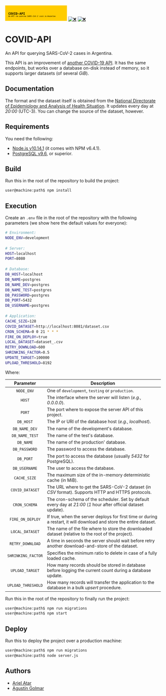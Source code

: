 [![❌](.resource/image/readme/header.svg)](https://github.com/aatar/covid-api)
[![❌](https://img.shields.io/badge/Node.js-v10.14.1-31a100.svg?logo=Node&logoColor=white&style=for-the-badge)](https://nodejs.org/)
[![❌](https://img.shields.io/badge/Release-v0.1.0-e91e62.svg?style=for-the-badge)](https://github.com/aatar/covid-api/releases)

# COVID-API

An API for querying SARS-CoV-2 cases in Argentina.

This API is an improvement of [another COVID-19 API](https://www.it.itba.edu.ar/api/v1/swagger/). It has the same endpoints, but works over a database on-disk instead of memory, so it supports larger datasets (of several _GiB_).

## Documentation

The format and the dataset itself is obtained from the [National Directorate of Epidemiology and Analysis of Health Situation](http://datos.salud.gob.ar/dataset/covid-19-casos-registrados-en-la-republica-argentina). It updates every day at _20:00_ (UTC-3). You can change the source of the dataset, however.

## Requirements

You need the following:

* [Node.js v10.14.1](https://nodejs.org/) (it comes with NPM v6.4.1).
* [PostgreSQL v9.6](https://www.postgresql.org/), or superior.

## Build

Run this in the root of the repository to build the project:

```bash
user@machine:path$ npm install
```

## Execution

Create an `.env` file in the root of the repository with the following parameters (we show here the default values for everyone):

```bash
# Environment:
NODE_ENV=development

# Server:
HOST=localhost
PORT=8080

# Database:
DB_HOST=localhost
DB_NAME=postgres
DB_NAME_DEV=postgres
DB_NAME_TEST=postgres
DB_PASSWORD=postgres
DB_PORT=5432
DB_USERNAME=postgres

# Application:
CACHE_SIZE=128
COVID_DATASET=http://localhost:8081/dataset.csv
CRON_SCHEMA=0 0 21 * * *
FIRE_ON_DEPLOY=true
LOCAL_DATASET=dataset_.csv
RETRY_DOWNLOAD=600
SHRINKING_FACTOR=0.5
UPDATE_TARGET=100000
UPLOAD_THRESHOLD=8192
```

Where:

| Parameter          | Description                                                                                                         |
|:------------------:|---------------------------------------------------------------------------------------------------------------------|
| `NODE_ENV`         | One of `development`, `testing` or `production`. |
| `HOST`             | The interface where the server will listen (_e.g._, _0.0.0.0_). |
| `PORT`             | The port where to expose the server API of this project. |
| `DB_HOST`          | The IP or URI of the database host (_e.g._, _localhost_). |
| `DB_NAME_DEV`      | The name of the development's database. |
| `DB_NAME_TEST`     | The name of the test's database. |
| `DB_NAME`          | The name of the production' database. |
| `DB_PASSWORD`      | The password to access the database. |
| `DB_PORT`          | The port to access the database (usually _5432_ for PostgreSQL). |
| `DB_USERNAME`      | The user to access the database. |
| `CACHE_SIZE`       | The maximum size of the in-memory deterministic cache (in MiB). |
| `COVID_DATASET`    | The URL where to get the SARS-CoV-2 dataset (in _CSV_ format). Supports HTTP and HTTPS protocols. |
| `CRON_SCHEMA`      | The cron-schema of the scheduler. Set by default every day at _21:00_ (_1_ hour after official dataset update). |
| `FIRE_ON_DEPLOY`   | If true, when the server deploys for first time or during a restart, it will download and store the entire dataset. |
| `LOCAL_DATASET`    | The name of the file where to store the downloaded dataset (relative to the root of the project). |
| `RETRY_DOWNLOAD`   | A time in seconds the server should wait before retry another download-and-store of the dataset. |
| `SHRINKING_FACTOR` | Specifies the minimum ratio to delete in case of a fully loaded cache. |
| `UPLOAD_TARGET`    | How many records should be stored in database before logging the current count during a database update. |
| `UPLOAD_THRESHOLD` | How many records will transfer the application to the database in a bulk _upsert_ procedure. |

Run this in the root of the repository to finally run the project:

```bash
user@machine:path$ npm run migrations
user@machine:path$ npm start
```

## Deploy

Run this to deploy the project over a production machine:

```bash
user@machine:path$ npm run migrations
user@machine:path$ node server.js
```

## Authors

* [Ariel Atar](https://github.com/aatar)
* [Agustín Golmar](https://github.com/agustin-golmar)
